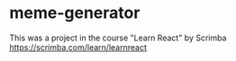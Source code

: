 # meme-generator
This was a project in the course "Learn React" by Scrimba https://scrimba.com/learn/learnreact
